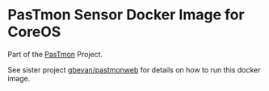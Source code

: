 PasTmon Sensor Docker Image for CoreOS
======================================

Part of the [PasTmon](http://pastmon.sourceforge.net) Project.

See sister project [gbevan/pastmonweb](https://registry.hub.docker.com/u/gbevan/pastmonweb/)
for details on how to run this docker image.
